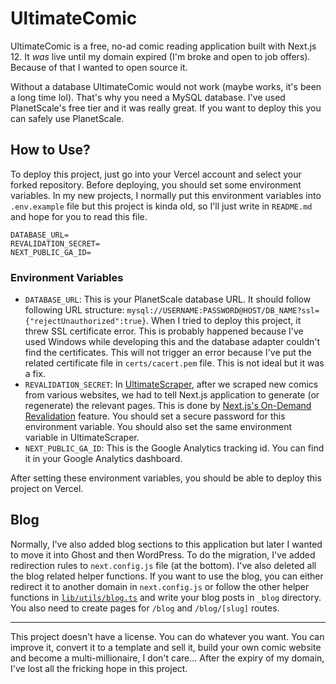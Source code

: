 # UltimateComic

UltimateComic is a free, no-ad comic reading application built with Next.js 12. It _was_ live until my domain expired (I'm broke and open to job offers). Because of that I wanted to open source it.

Without a database UltimateComic would not work (maybe works, it's been a long time lol). That's why you need a MySQL database. I've used PlanetScale's free tier and it was really great. If you want to deploy this you can safely use PlanetScale.

## How to Use?

To deploy this project, just go into your Vercel account and select your forked repository. Before deploying, you should set some environment variables. In my new projects, I normally put this environment variables into `.env.example` file but this project is kinda old, so I'll just write in `README.md` and hope for you to read this file.

```
DATABASE_URL=
REVALIDATION_SECRET=
NEXT_PUBLIC_GA_ID=
```

### Environment Variables

- `DATABASE_URL`: This is your PlanetScale database URL. It should follow following URL structure: `mysql://USERNAME:PASSWORD@HOST/DB_NAME?ssl={"rejectUnauthorized":true}`. When I tried to deploy this project, it threw SSL certificate error. This is probably happened because I've used Windows while developing this and the database adapter couldn't find the certificates. This will not trigger an error because I've put the related certificate file in `certs/cacert.pem` file. This is not ideal but it was a fix.
- `REVALIDATION_SECRET`: In [UltimateScraper](https://www.github.com/Stradi/ultimatescraper), after we scraped new comics from various websites, we had to tell Next.js application to generate (or regenerate) the relevant pages. This is done by [Next.js's On-Demand Revalidation](https://nextjs.org/docs/app/building-your-application/data-fetching/fetching-caching-and-revalidating#on-demand-revalidation) feature. You should set a secure password for this environment variable. You should also set the same environment variable in UltimateScraper.
- `NEXT_PUBLIC_GA_ID`: This is the Google Analytics tracking id. You can find it in your Google Analytics dashboard.

After setting these environment variables, you should be able to deploy this project on Vercel.

## Blog

Normally, I've also added blog sections to this application but later I wanted to move it into Ghost and then WordPress. To do the migration, I've added redirection rules to `next.config.js` file (at the bottom). I've also deleted all the blog related helper functions. If you want to use the blog, you can either redirect it to another domain in `next.config.js` or follow the other helper functions in [`lib/utils/blog.ts`](https://github.com/Stradi/ultimate-comic/blob/main/lib/utils/blog.ts) and write your blog posts in `_blog` directory. You also need to create pages for `/blog` and `/blog/[slug]` routes.

---

This project doesn't have a license. You can do whatever you want. You can improve it, convert it to a template and sell it, build your own comic website and become a multi-millionaire, I don't care... After the expiry of my domain, I've lost all the fricking hope in this project.
